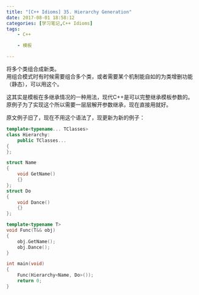 ```yaml
---
title: "[C++ Idioms] 35. Hierarchy Generation"
date: 2017-08-01 18:58:12
categories: [学习笔记,C++ Idioms]
tags:
    - C++

    - 模板

---
```

将多个类组合成新类。<!--more-->  
用组合模式时有时候需要组合多个类，或者需要某个机制能自如的为类增删功能（静态），可以用这个。  

这其实是模板在多继承情况的一种用法，现代C++是可以完整继承模板参数的。原例子为了实现这个所以需要一层层解开参数继承，现在直接用就好。    

原文例子旧了，现在不用这个语法了，现更新为新的例子：
```cpp
template<typename... TClasses>
class Hierarchy:
	public TClasses...
{
};

struct Name
{
	void GetName()
	{}
};
struct Do
{
	void Dance()
	{}
};

template<typename T>
void Func(T&& obj)
{
	obj.GetName();
	obj.Dance();
}

int main(void)
{
	Func(Hierarchy<Name, Do>());
	return 0;
}

```
